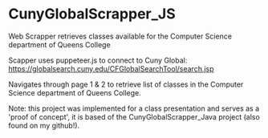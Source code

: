 # CunyGlobalScrapper_JS
Web Scrapper retrieves classes available for the Computer Science department of Queens College

Scapper uses puppeteer.js to connect to Cuny Global: https://globalsearch.cuny.edu/CFGlobalSearchTool/search.jsp

Navigates through page 1 & 2 to retrieve list of classes in the Computer Science department of Queens College. 

Note: this project was implemented for a class presentation and serves as a 'proof of concept', it is based of the 
CunyGlobalScrapper_Java project (also found on my github!).
